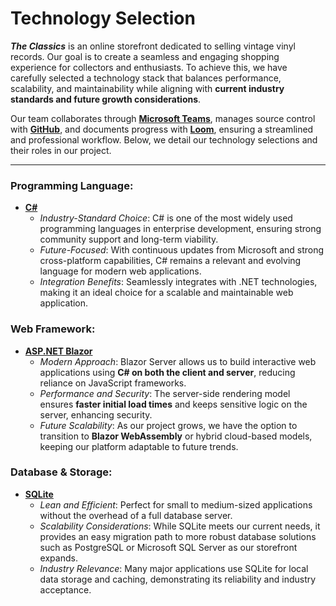 # Technology Selection

***The Classics*** is an online storefront dedicated to selling vintage vinyl records. Our goal is to create a seamless and engaging shopping experience for collectors and enthusiasts. To achieve this, we have carefully selected a technology stack that balances performance, scalability, and maintainability while aligning with **current industry standards and future growth considerations**.  

Our team collaborates through [**Microsoft Teams**](https://www.microsoft.com/en-us/microsoft-teams/), manages source control with [**GitHub**](https://github.com/), and documents progress with [**Loom**](https://www.loom.com/), ensuring a streamlined and professional workflow. Below, we detail our technology selections and their roles in our project.  

---

### Programming Language:

- [**C#**](https://learn.microsoft.com/en-us/dotnet/csharp/)
  - *Industry-Standard Choice*: C# is one of the most widely used programming languages in enterprise development, ensuring strong community support and long-term viability.
  - *Future-Focused*: With continuous updates from Microsoft and strong cross-platform capabilities, C# remains a relevant and evolving language for modern web applications. 
  - *Integration Benefits*: Seamlessly integrates with .NET technologies, making it an ideal choice for a scalable and maintainable web application.  

### Web Framework:

- [**ASP.NET Blazor**](https://learn.microsoft.com/en-us/aspnet/core/blazor/)
  - *Modern Approach*: Blazor Server allows us to build interactive web applications using **C# on both the client and server**, reducing reliance on JavaScript frameworks.
  - *Performance and Security*: The server-side rendering model ensures **faster initial load times** and keeps sensitive logic on the server, enhancing security.
  - *Future Scalability*: As our project grows, we have the option to transition to **Blazor WebAssembly** or hybrid cloud-based models, keeping our platform adaptable to future trends.    

### Database & Storage:

- **[SQLite](https://www.sqlite.org/index.html)**
  - *Lean and Efficient*: Perfect for small to medium-sized applications without the overhead of a full database server. 
  - *Scalability Considerations*: While SQLite meets our current needs, it provides an easy migration path to more robust database solutions such as PostgreSQL or Microsoft SQL Server as our storefront expands. 
  - *Industry Relevance*: Many major applications use SQLite for local data storage and caching, demonstrating its reliability and industry acceptance.  
